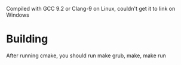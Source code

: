 Compiled with GCC 9.2 or Clang-9 on Linux, couldn't get it to link on Windows

# Building
After running cmake, you should run make grub, make, make run
